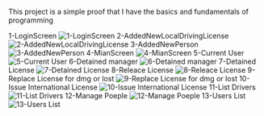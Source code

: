 This project is a simple proof that I have the basics and fundamentals of programming

1-LoginScreen
![1-LoginScreen](https://github.com/user-attachments/assets/d6cf7948-6553-49f4-bc59-e663f1fac046)
2-AddedNewLocalDrivingLicense
![2-AddedNewLocalDrivingLicense](https://github.com/user-attachments/assets/e7ce2982-30bd-4c8a-9dbc-efb45186a528)
3-AddedNewPerson
![3-AddedNewPerson](https://github.com/user-attachments/assets/36e4e7be-b6d1-4ecf-98eb-f68863d9d483)
4-MianScreen
![4-MianScreen](https://github.com/user-attachments/assets/d1e86a86-9b04-486f-b2a1-261fbabe5103)
5-Current User
![5-Current User](https://github.com/user-attachments/assets/45a47d2c-03d1-46e4-bd8c-1d5f1204f9fd)
6-Detained manager
![6-Detained manager](https://github.com/user-attachments/assets/e67e1f3f-ac9b-4de5-a946-90da14e2424a)
7-Detained License
![7-Detained License](https://github.com/user-attachments/assets/5e4270b2-6901-4509-904e-844b28b319ba)
8-Releace License
![8-Releace License](https://github.com/user-attachments/assets/e623ac54-14f2-43e2-96bf-a90c079f4553)
9-Replace License for dmg or lost
![9-Replace License for dmg or lost](https://github.com/user-attachments/assets/125de858-8009-4c74-8dcd-089647e9f5d2)
10-Issue International License
![10-Issue International License](https://github.com/user-attachments/assets/d357f446-228c-499a-8e5b-315ffaf06332)
11-List Drivers
![11-List Drivers](https://github.com/user-attachments/assets/5388bede-1675-42d0-bfe4-15839ad35c6f)
12-Manage Poeple
![12-Manage Poeple](https://github.com/user-attachments/assets/aa6bbfef-bcee-48f7-9dd4-6eb5199944ac)
13-Users List
![13-Users List](https://github.com/user-attachments/assets/d46a0bb0-e1e4-4041-a999-f692647f09f1)

